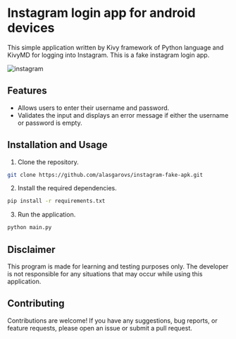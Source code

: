 # Instagram login app for android devices

This simple application written by Kivy framework of Python language and KivyMD for logging into Instagram.
This is a fake instagram login app.

![instagram](https://github.com/alasgarovs/instagram-fake-apk/assets/70092601/b4dac208-8cb9-417b-bf2a-893a1f289749)

## Features

- Allows users to enter their username and password.
- Validates the input and displays an error message if either the username or password is empty.

## Installation and Usage

1. Clone the repository.
```bash
git clone https://github.com/alasgarovs/instagram-fake-apk.git
```

2. Install the required dependencies.
```bash
pip install -r requirements.txt
```

3. Run the application.
```bash
python main.py
```
## Disclaimer

This program is made for learning and testing purposes only. The developer is not responsible for any situations that may occur while using this application.

## Contributing

Contributions are welcome! If you have any suggestions, bug reports, or feature requests, please open an issue or submit a pull request.

